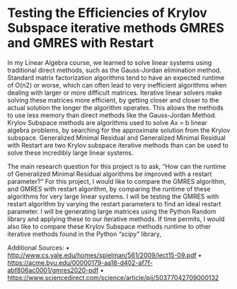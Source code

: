 # Testing the Efficiencies of Krylov Subspace iterative methods GMRES and GMRES with Restart

In my Linear Algebra course, we learned to solve linear systems using traditional direct methods, such as the Gauss-Jordan elimination method. Standard matrix factorization algorithms tend to have an expected runtime of O(n2) or worse, which can often lead to very inefficient algorithms when dealing with larger or more difficult matrices. Iterative linear solvers make solving these matrices more efficient, by getting closer and closer to the actual solution the longer the algorithm operates. This allows the methods to use less memory than direct methods like the Gauss-Jordan Method. Krylov Subspace methods are algorithms used to solve Ax = b linear algebra problems, by searching for the approximate solution from the Krylov subspace. Generalized Minimal Residual and Generalized Minimal Residual with Restart are two Krylov subspace iterative methods than can be used to solve these incredibly large linear systems.

The main research question for this project is to ask, “How can the runtime of Generalized Minimal Residual algorithms be improved with a restart parameter?” For this project, I would like to compare the GMRES algorithm, and GMRES with restart algorithm, by comparing the runtime of these algorithms for very large linear systems. I will be testing the GMRES with restart algorithm by varying the restart parameters to find an ideal restart parameter. I will be generating large matrices using the Python Random library and applying these to our iterative methods. If time permits, I would also like to compare these Krylov Subspace methods runtime to other iterative methods found in the Python “scipy” library,


Additional Sources:
• http://www.cs.yale.edu/homes/spielman/561/2009/lect15-09.pdf
• https://acme.byu.edu/00000179-aa18-d402-af7f-abf806ac0001/gmres2020-pdf
• https://www.sciencedirect.com/science/article/pii/S0377042709000132